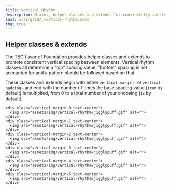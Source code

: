 ```yaml
---
title: Vertical Rhythm
description: Mixins, helper classes and extends for consistently vertically spacing elements.
sass: scss/grid/_vertical-rhythm.scss
tbg: true
---
```


## Helper classes & extends

The TBG flavor of Foundation provides helper classes and extends to promote consistent vertical spacing between elements. Vertical rhythm classes all determine a "top" spacing value; "bottom" spacing is not accounted for and a pattern should be followed based on that.

These classes and extends begin with either `vertical-margin-` or `vertical-padding-` and end with the number of times the base spacing value (`1rem` by default) is multiplied, from 0 to a total number of your choosing (`12` by default).

```html_example
<div class="vertical-margin-0 text-center">
  <img src="assets/img/vertical-rhythm/jigglypuff.gif" alt="">
</div>
<div class="vertical-margin-1 text-center">
  <img src="assets/img/vertical-rhythm/jigglypuff.gif" alt="">
</div>
<div class="vertical-margin-2 text-center">
  <img src="assets/img/vertical-rhythm/jigglypuff.gif" alt="">
</div>
<div class="vertical-margin-3 text-center">
  <img src="assets/img/vertical-rhythm/jigglypuff.gif" alt="">
</div>
<div class="vertical-margin-4 text-center">
  <img src="assets/img/vertical-rhythm/jigglypuff.gif" alt="">
</div>
<div class="vertical-margin-5 text-center">
  <img src="assets/img/vertical-rhythm/jigglypuff.gif" alt="">
</div>
```

